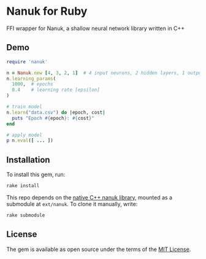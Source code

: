 # Nanuk for Ruby

FFI wrapper for Nanuk, a shallow neural network library written in C++

## Demo

```ruby
require 'nanuk'

n = Nanuk.new [4, 3, 2, 1]  # 4 input neurons, 2 hidden layers, 1 output neuron
n.learning_params(
  1000,  # epochs
  0.4    # learning rate [epsilon]
)

# train model
n.learn("data.csv") do |epoch, cost|
  puts "Epoch #{epoch}: #{cost}"
end

# apply model
p n.eval([ ... ])
```


## Installation

To install this gem, run:
```bash
rake install
```

This repo depends on the [native C++ nanuk library](https://github.com/patztablook22/nanuk/), mounted as a submodule at `ext/nanuk`. To clone it manually, write:
```bash
rake submodule
```

## License

The gem is available as open source under the terms of the [MIT License](https://opensource.org/licenses/MIT).
